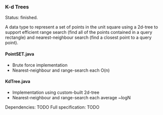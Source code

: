 ### K-d Trees

Status: finished.

A data type to represent a set of points in the unit square using a 2d-tree to support efficient range search (find all of the points contained in a query rectangle) and nearest-neighbour search (find a closest point to a query point).

#### PointSET.java
<ul>
<li>Brute force implementation</li>
<li>Nearest-neighbour and range-search each O(n)</li>
</ul>

#### KdTree.java
<ul>
<li>Implementation using custom-built 2d-tree</li>
<li>Nearest-neighbour and range-search each average ~logN</li>
</ul>

Dependencies: TODO
Full specification: TODO
